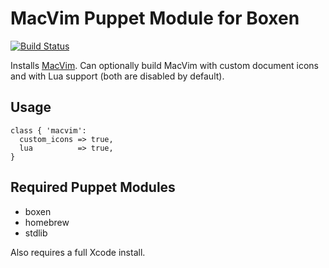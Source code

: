 # MacVim Puppet Module for Boxen

[![Build Status](https://travis-ci.org/boxen/puppet-macvim.png?branch=master)](https://travis-ci.org/boxen/puppet-macvim)

Installs [MacVim](https://code.google.com/p/macvim/).  Can optionally build MacVim with custom document icons and with Lua support (both are disabled by default).

## Usage

```puppet
class { 'macvim':
  custom_icons => true,
  lua          => true,
}
```

## Required Puppet Modules

* boxen
* homebrew
* stdlib

Also requires a full Xcode install.

